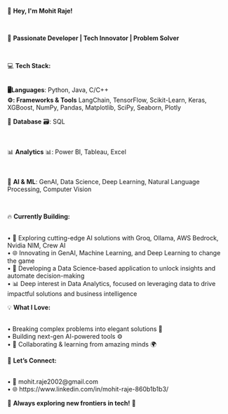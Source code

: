 <p>👋 <b>Hey, I'm Mohit Raje!</b></p><br>
<p>🚀 <b>Passionate Developer | Tech Innovator | Problem Solver</b></p><br>

<p>💻 <b>Tech Stack:</b></p><br>
<b> 🖥️Languages</b>: Python, Java, C/C++<br>
<b>⚙️: Frameworks & Tools</b> LangChain, TensorFlow, Scikit-Learn, Keras, XGBoost, NumPy, Pandas, Matplotlib, SciPy, Seaborn, Plotly<br>
<p>📂 <b>Database</b> 🗃️: SQL</p><br>
<p>📊 <b>Analytics</b> 📊: Power BI, Tableau, Excel</p><br>
<p>🧠 <b>AI & ML</b>: GenAI, Data Science, Deep Learning, Natural Language Processing, Computer Vision</p><br>

<p>🔥 <b>Currently Building:</b></p><br>
• 🤖 Exploring cutting-edge AI solutions with Groq, Ollama, AWS Bedrock, Nvidia NIM, Crew AI<br>
• 🌐 Innovating in GenAI, Machine Learning, and Deep Learning to change the game<br>
• 🧠 Developing a Data Science-based application to unlock insights and automate decision-making<br>
• 📊 Deep interest in Data Analytics, focused on leveraging data to drive impactful solutions and business intelligence<br>

<p>💡 <b>What I Love:</b></p><br>
• Breaking complex problems into elegant solutions 🧩<br>
• Building next-gen AI-powered tools ⚙️<br>
• 💬 Collaborating & learning from amazing minds 🌍<br>

<p>🔗 <b>Let’s Connect:</b></p><br>
• 📧 mohit.raje2002@gmail.com<br>
• 🌐 https://www.linkedin.com/in/mohit-raje-860b1b1b3/<br>

🌟 <b>Always exploring new frontiers in tech!</b> 🚀<br>
